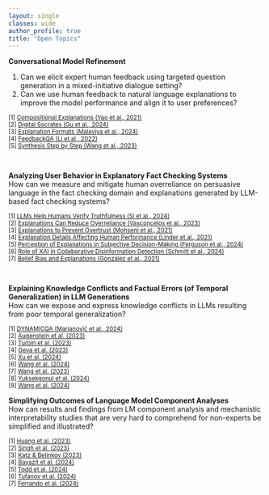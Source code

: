 ```yaml
---
layout: single
classes: wide
author_profile: true
title: "Open Topics"
---
```


<!-- InquAIrer -->
**Conversational Model Refinement**  
1. Can we elicit expert human feedback using targeted question generation in a mixed-initiative dialogue setting?
2. Can we use human feedback to natural language explanations to improve the model performance and align it to user preferences?
<p style="font-size:smaller;">
[1] <a href="https://arxiv.org/abs/2103.10415">Compositional Explanations (Yao et al., 2021)</a><br>
[2] <a href="https://aclanthology.org/2024.acl-long.302/">Digital Socrates (Gu et al., 2024)</a><br>
[3] <a href="https://aclanthology.org/2024.naacl-long.168/">Explanation Formats (Malaviya et al., 2024)</a><br>
[4] <a href="https://aclanthology.org/2022.findings-acl.75/">FeedbackQA (Li et al., 2022)</a><br>
[5] <a href="https://aclanthology.org/2023.findings-emnlp.791/">Synthesis Step by Step (Wang et al., 2023)</a>
</p><br>

<!-- ORPEx -->
**Analyzing User Behavior in Explanatory Fact Checking Systems**  
How can we measure and mitigate human overreliance on persuasive language in the fact checking domain and explanations generated by LLM-based fact checking systems?
<p style="font-size:smaller;"> 
[1] <a href="https://aclanthology.org/2024.naacl-long.81/">LLMs Help Humans Verify Truthfulness (Si et al., 2024)</a><br>
[2] <a href="https://dl.acm.org/doi/10.1145/3579605">Explanations Can Reduce Overreliance (Vasconcelos et al., 2023)</a><br>
[3] <a href="https://doi.org/10.1609/icwsm.v15i1.18072">Explanations to Prevent Overtrust (Mohseni et al., 2021)</a><br>
[4] <a href="https://doi.org/10.1002/ail2.49">Explanation Details Affecting Human Performance (Linder et al., 2021)</a><br>
[5] <a href="https://arxiv.org/abs/2404.12558">Perception of Explanations in Subjective Decision-Making (Ferguson et al., 2024)</a><br>
[6] <a href="https://dl.acm.org/doi/10.1145/3630106.3659031">Role of XAI in Collaborative Disinformation Detection (Schmitt et al., 2024)</a><br>
[7] <a href="https://aclanthology.org/2021.findings-acl.259/">Belief Bias and Explanations (González et al., 2021)</a>
</p><br>

<!-- DeLoreason -->
**Explaining Knowledge Conflicts and Factual Errors (of Temporal Generalization) in LLM Generations**  
How can we expose and express knowledge conflicts in LLMs resulting from poor temporal generalization?  
<p style="font-size:smaller;">
[1] <a href="https://arxiv.org/abs/2407.17023">DYNAMICQA (Marjanović et al., 2024)</a><br>
[2] <a href="http://arxiv.org/abs/2310.05189">Augenstein et al. (2023)</a><br>
[3] <a href="https://openreview.net/forum?id=bzs4uPLXvi">Turpin et al. (2023)</a><br>
[4] <a href="https://aclanthology.org/2023.emnlp-main.751/">Geva et al. (2023)</a><br>
[5] <a href="https://arxiv.org/abs/2402.11436">Xu et al. (2024)</a><br>
[6] <a href="https://arxiv.org/abs/2402.14499">Wang et al. (2024)</a><br>
[7] <a href="http://arxiv.org/abs/2310.00935">Wang et al. (2023)</a><br>
[8] <a href="https://openreview.net/forum?id=gfFVATffPd">Yuksekgonul et al. (2024)</a><br>
[9] <a href="https://aclanthology.org/2024.naacl-long.46/">Wang et al. (2024)</a>
</p>

<!-- CircuiTeX -->
**Simplifying Outcomes of Language Model Component Analyses**  
How can results and findings from LM component analysis and mechanistic interpretability studies that are very hard to comprehend for non-experts be simplified and illustrated?  
<p style="font-size:smaller;">
[1] <a href="https://aclanthology.org/2023.blackboxnlp-1.24/">Huang et al. (2023)</a><br>
[2] <a href="https://arxiv.org/abs/2305.09863">Singh et al. (2023)</a><br>
[3] <a href="https://aclanthology.org/2023.findings-emnlp.939/">Katz & Belinkov (2023)</a><br>
[4] <a href="https://arxiv.org/abs/2310.03084">Bayazit et al. (2024)</a><br>
[5] <a href="https://arxiv.org/abs/2310.15213">Todd et al. (2024)</a><br>
[6] <a href="https://aclanthology.org/2024.acl-demos.6/">Tufanov et al. (2024)</a><br>
[7] <a href="https://arxiv.org/abs/2405.00208">Ferrando et al. (2024)</a>
</p>
